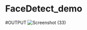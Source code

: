 # FaceDetect_demo


#OUTPUT
![Screenshot (33)](https://user-images.githubusercontent.com/87194955/146667457-bb30a67c-c165-49ec-8b98-d5e88bd2dd62.png)
